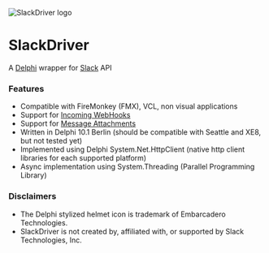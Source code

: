 ![SlackDriver logo](https://www.andreamagni.eu/images/slackdriver.png)
# SlackDriver
A [Delphi](https://www.embarcadero.com/products/delphi) wrapper for [Slack](https://slack.com/) API

### Features
* Compatible with FireMonkey (FMX), VCL, non visual applications
* Support for [Incoming WebHooks](https://api.slack.com/incoming-webhooks)
* Support for [Message Attachments](https://api.slack.com/docs/message-attachments)
* Written in Delphi 10.1 Berlin (should be compatible with Seattle and XE8, but not tested yet)
* Implemented using Delphi System.Net.HttpClient (native http client libraries for each supported platform)
* Async implementation using System.Threading (Parallel Programming Library)

### Disclaimers
* The Delphi stylized helmet icon is trademark of Embarcadero Technologies.
* SlackDriver is not created by, affiliated with, or supported by Slack Technologies, Inc.
